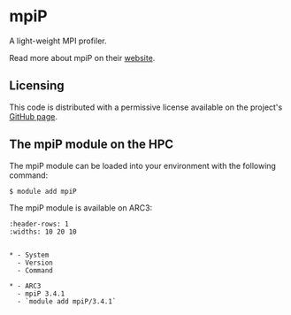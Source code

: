 # mpiP

A light-weight MPI profiler.



Read more about mpiP on their [website](http://mpip.sourceforge.net/).





## Licensing

This code is distributed with a permissive license available on the project's [GitHub page](https://github.com/LLNL/mpiP/tree/3.5#license).



## The mpiP module on the HPC

The mpiP module can be loaded into your environment with the following command:

```bash
$ module add mpiP
```

The mpiP module is available on ARC3:

```{list-table}
:header-rows: 1
:widths: 10 20 10


* - System
  - Version
  - Command

* - ARC3
  - mpiP 3.4.1
  - `module add mpiP/3.4.1`

```
